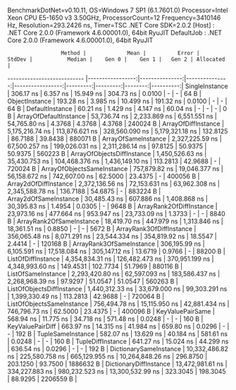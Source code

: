 
BenchmarkDotNet=v0.10.11, OS=Windows 7 SP1 (6.1.7601.0)
Processor=Intel Xeon CPU E5-1650 v3 3.50GHz, ProcessorCount=12
Frequency=3410146 Hz, Resolution=293.2426 ns, Timer=TSC
.NET Core SDK=2.0.2
  [Host]     : .NET Core 2.0.0 (Framework 4.6.00001.0), 64bit RyuJIT
  DefaultJob : .NET Core 2.0.0 (Framework 4.6.00001.0), 64bit RyuJIT


                     Method |             Mean |          Error |         StdDev |           Median |    Gen 0 |    Gen 1 |   Gen 2 | Allocated |
--------------------------- |-----------------:|---------------:|---------------:|-----------------:|---------:|---------:|--------:|----------:|
             SingleInstance |        306.17 ns |       6.357 ns |      15.949 ns |        304.73 ns |   0.0100 |        - |       - |      64 B |
             ObjectInstance |        193.28 ns |       3.985 ns |      10.499 ns |        191.32 ns |   0.0100 |        - |       - |      64 B |
            DefaultInstance |         60.21 ns |       1.429 ns |       4.147 ns |         60.04 ns |        - |        - |       - |       0 B |
     ArrayOfDefaultInstance |     53,736.74 ns |   2,233.869 ns |   6,551.551 ns |     54,765.80 ns |   4.3768 |   4.3768 |  4.3768 |  240024 B |
        ArrayOfDiffInstance |  5,175,216.74 ns | 113,876.621 ns | 328,560.090 ns |  5,179,321.18 ns | 132.8125 |  86.7188 | 39.8438 |  880071 B |
        ArrayOfSameInstance |  2,327,225.59 ns |  67,500.257 ns | 199,026.031 ns |  2,311,286.14 ns |  97.8125 |  50.9375 | 50.9375 |  560223 B |
 ArrayOfObjectsDiffInstance |  1,450,526.63 ns |  35,430.753 ns | 104,468.376 ns |  1,436,149.10 ns | 113.2813 |  42.9688 |       - |  720024 B |
 ArrayOfObjectsSameInstance |    757,879.82 ns |  19,046.377 ns |  56,158.672 ns |    742,607.00 ns |  62.5000 |  23.4375 |       - |  400056 B |
      Array2dOfDiffInstance |  2,372,136.56 ns |  72,153.631 ns |  63,962.308 ns |  2,345,588.78 ns | 136.7188 |  54.6875 |       - |  883224 B |
      Array2dOfSameInstance |     30,485.43 ns |     607.886 ns |   1,408.868 ns |     30,395.83 ns |   1.4954 |   0.0305 |       - |    9648 B |
   ArrayRank2OfDiffInstance |     23,973.16 ns |     477.664 ns |     953.947 ns |     23,733.09 ns |   1.3733 |        - |       - |    8840 B |
   ArrayRank2OfSameInstance |     18,419.70 ns |     447.979 ns |   1,313.846 ns |     18,361.51 ns |   0.8850 |        - |       - |    5672 B |
   ArrayRank3OfDiffInstance |    356,065.48 ns |   8,071.291 ns |  23,544.334 ns |    354,819.92 ns |  18.5547 |   2.4414 |       - |  120168 B |
   ArrayRank3OfSameInstance |    306,195.99 ns |   6,105.591 ns |  17,518.084 ns |    305,147.12 ns |  13.6719 |   0.9766 |       - |   88200 B |
         ListOfDiffInstance |  4,354,834.31 ns | 126,482.473 ns | 370,951.199 ns |  4,348,993.60 ns | 149.4531 | 102.7734 | 51.7969 |  880116 B |
         ListOfSameInstance |  2,293,420.80 ns |  62,597.093 ns | 183,586.437 ns |  2,268,968.39 ns |  97.9297 |  51.0547 | 51.0547 |  560263 B |
  ListOfObjectsDiffInstance |  1,440,312.33 ns |  33,679.000 ns |  99,303.291 ns |  1,399,330.49 ns | 113.2813 |  42.9688 |       - |  720064 B |
  ListOfObjectsSameInstance |    756,494.78 ns |  15,115.950 ns |  42,881.434 ns |    746,796.73 ns |  62.5000 |  23.4375 |       - |  400096 B |
           KeyValuePairSame |        568.94 ns |      11.775 ns |      34.718 ns |        571.48 ns |   0.0248 |        - |       - |     160 B |
           KeyValuePairDiff |        663.97 ns |      14.315 ns |      41.984 ns |        659.80 ns |   0.0296 |        - |       - |     192 B |
          TupleSameInstance |        582.07 ns |      13.629 ns |      40.184 ns |        581.61 ns |   0.0248 |        - |       - |     160 B |
          TupleDiffInstance |        641.27 ns |      15.024 ns |      44.299 ns |        636.54 ns |   0.0296 |        - |       - |     192 B |
     DictionarySameInstance | 10,332,486.82 ns | 225,580.758 ns | 665,129.955 ns | 10,264,848.26 ns | 296.8750 | 203.1250 | 93.7500 | 1886632 B |
     DictionaryDiffInstance | 13,472,981.61 ns | 334,227.883 ns | 980,232.523 ns | 13,300,532.99 ns | 323.3045 | 198.3045 | 88.9295 | 2206559 B |
